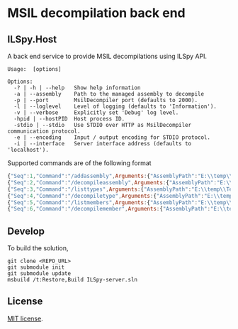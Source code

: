 # MSIL decompilation back end

## ILSpy.Host

A back end service to provide MSIL decompilations using ILSpy API.

```
Usage:  [options]

Options:
  -? | -h | --help   Show help information
  -a | --assembly    Path to the managed assembly to decompile
  -p | --port        MsilDecompiler port (defaults to 2000).
  -l | --loglevel    Level of logging (defaults to 'Information').
  -v | --verbose     Explicitly set 'Debug' log level.
  -hpid | --hostPID  Host process ID.
  -stdio | --stdio   Use STDIO over HTTP as MsilDecompiler communication protocol.
  -e | --encoding    Input / output encoding for STDIO protocol.
  -i | --interface   Server interface address (defaults to 'localhost').
```

Supported commands are of the following format

```javascript
{"Seq":1,"Command":"/addassembly",Arguments:{"AssemblyPath":"E:\\temp\\TestAssembly.dll"}}
{"Seq":2,"Command":"/decompileassembly",Arguments:{"AssemblyPath":"E:\\temp\\TestAssembly.dll"}}
{"Seq":3,"Command":"/listtypes",Arguments:{"AssemblyPath":"E:\\temp\\TestAssembly.dll","Namespace":"TestAssembly"}}
{"Seq":4,"Command":"/decompiletype",Arguments:{"AssemblyPath":"E:\\temp\\TestAssembly.dll","Rid":2}}
{"Seq":5,"Command":"/listmembers",Arguments:{"AssemblyPath":"E:\\temp\\TestAssembly.dll","Rid":2}}
{"Seq":6,"Command":"/decompilemember",Arguments:{"AssemblyPath":"E:\\temp\\TestAssembly.dll","TypeRid":2,"MemberType":100663296,"MemberRid":3}}
```

## Develop

To build the solution,

```
git clone <REPO_URL>
git submodule init
git submodule update
msbuild /t:Restore,Build ILSpy-server.sln
```
## License

[MIT license](LICENSE.TXT).
